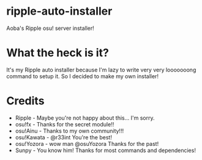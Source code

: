 # ripple-auto-installer
Aoba's Ripple osu! server installer!

# What the heck is it?
It's my Ripple auto installer because I'm lazy to write very very looooooong command to setup it. So I decided to make my own installer!

# Credits
* Ripple - Maybe you're not happy about this... I'm sorry.
* osu!fx - Thanks for the secret module!!
* osu!Ainu - Thanks to my own community!!!
* osu!Kawata - @r33int You're the best!
* osu!Yozora - wow man @osuYozora Thanks for the past!
* Sunpy - You know him! Thanks for most commands and dependencies!
